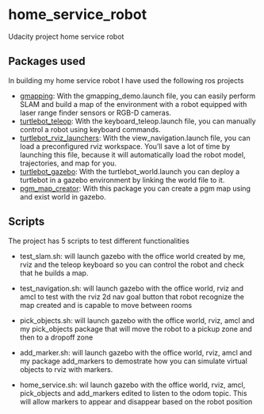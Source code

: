 # home_service_robot
Udacity project home service robot

## Packages used
In building my home service robot I have used the following ros projects

 - [gmapping](http://wiki.ros.org/gmapping): With the gmapping_demo.launch file, you can easily perform SLAM and build a map of the environment with a robot equipped with laser range finder sensors or RGB-D cameras.
 - [turtlebot_teleop](http://wiki.ros.org/turtlebot_teleop): With the keyboard_teleop.launch file, you can manually control a robot using keyboard commands.
 - [turtlebot_rviz_launchers](http://wiki.ros.org/turtlebot_rviz_launchers): With the view_navigation.launch file, you can load a preconfigured rviz workspace. You’ll save a lot of time by launching this file, because it will automatically load the robot model, trajectories, and map for you.
 - [turtlebot_gazebo](http://wiki.ros.org/turtlebot_gazebo): With the turtlebot_world.launch you can deploy a turtlebot in a gazebo environment by linking the world file to it.
 - [pgm_map_creator](https://github.com/hyfan1116/pgm_map_creator): With this package you can create a pgm map using and exist world in gazebo.

## Scripts

The project has 5 scripts to test different functionalities
 
 - test_slam.sh: will launch gazebo with the office world created by me, rviz and the teleop keyboard so you can control the robot and check that he builds a map.
 
 - test_navigation.sh: will launch gazebo with the office world, rviz and amcl to test with the rviz 2d nav goal button that robot recognize the map created and is capable to move between rooms
 
 - pick_objects.sh: will launch gazebo with the office world, rviz, amcl and my pick_objects package that will move the robot to a pickup zone and then to a dropoff zone
 
 - add_marker.sh: will launch gazebo with the office world, rviz, amcl and my package add_markers to demostrate how you can simulate virtual objects to rviz with markers.
 
 - home_service.sh: wil launch gazebo with the office world, rviz, amcl, pick_objects and add_markers edited to listen to the odom topic. This will allow markers to appear and disappear based on the robot position
